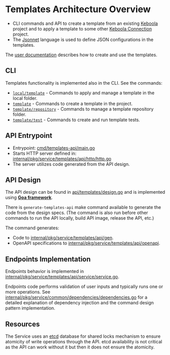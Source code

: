 # Templates Architecture Overview

- CLI commands and API to create a template from an existing [Keboola](https://www.keboola.com/product/overview) project and to apply a template to some other [Keboola Connection](https://www.keboola.com/product/overview) project.
- The [Jsonnet](https://jsonnet.org/) language is used to define JSON configurations in the templates.

The [user documentation](https://developers.keboola.com/cli/templates/) describes how to create and use the templates.

## CLI

Templates functionality is implemented also in the CLI. See the commands:
- [`local/template`](../../internal/pkg/service/cli/cmd/local/template) - Commands to apply and manage a template in the local folder.
- [`template`](../../internal/pkg/service/cli/cmd/template) - Commands to create a template in the project.
- [`template/repository`](../../internal/pkg/service/cli/cmd/template/repository) - Commands to manage a template repository folder.
- [`template/test`](../../internal/pkg/service/cli/cmd/template/test) - Commands to create and run template tests.

## API Entrypoint

- Entrypoint: [cmd/templates-api/main.go](../../cmd/templates-api/main.go)
- Starts HTTP server defined in: [internal/pkg/service/templates/api/http/http.go](../../internal/pkg/service/templates/api/http/http.go)
- The server utilizes code generated from the API design. 

## API Design

The API design can be found in [api/templates/design.go](../../api/templates/design.go) and is implemented using **[Goa framework](https://goa.design/)**.

There is `generate-templates-api` make command available to generate the code from the design specs. (The command is 
also run before other commands to run the API locally, build API image, release the API, etc.)

The command generates: 
- Code to [internal/pkg/service/templates/api/gen](../../internal/pkg/service/templates/api/gen).
- OpenAPI specifications to [internal/pkg/service/templates/api/openapi](../../internal/pkg/service/templates/api/openapi).

## Endpoints Implementation

Endpoints behavior is implemented in [internal/pkg/service/templates/api/service/service.go](../../internal/pkg/service/templates/api/service/service.go).

Endpoints code performs validation of user inputs and typically runs one or more operations.
See [internal/pkg/service/common/dependencies/dependencies.go](../../internal/pkg/service/common/dependencies/dependencies.go)
for a detailed explanation of dependency injection and the command design pattern implementation.

## Resources

The Service uses an [etcd](https://etcd.io/) database for shared locks mechanism to ensure atomicity of write operations 
through the API. etcd availability is not critical as the API can work without it but then it does not ensure the atomicity.
